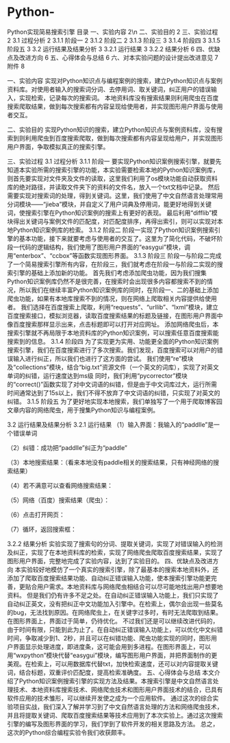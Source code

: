 # Python-
Python实现简易搜索引擎
目录
一、实验内容	2\n
二、实验目的	2
三、实验过程	2
3.1 过程分析	2
3.1.1 阶段一	2
3.1.2 阶段二	2
3.1.3 阶段三	3
3.1.4 阶段四	3
3.1.5 阶段五	3
3.2 运行结果及结果分析	3
3.2.1 运行结果	3
3.2.2 结果分析	6
四、优缺点及改进方向	6
五、心得体会与总结	6
六、对本实验问题的设计提出改进意见	7
附件	8

一、实验内容
实现对Python知识点与编程案例的搜索，建立Python知识点与案例资料库。对使用者输入的搜索词分词、去停用词、取关键词，纠正用户的错误输入，实现检索，记录每次的搜索词。
本地资料库没有搜索结果则利用爬虫在百度搜索爬取结果，做到每次搜索都有内容呈现给使用者，并实现图形用户界面与使用者交互。

二、实验目的
实现Python知识的搜索，建立Python知识点与案例资料库，没有搜索到则利用爬虫到百度搜索爬取，做到每次搜索都有内容呈现给用户，并实现图形用户界面，争取模拟真正的搜索引擎。

三、实验过程
3.1 过程分析
3.1.1 阶段一
要实现Python知识案例搜索引擎，就要先知道本实验所需的搜索引擎的功能，本实验需要检索本地的Python知识案例库，则首先要实现对文件夹及文件的读取，这里我们利用了os模块功能自动获取资料库的绝对路径，并读取文件夹下的资料的文件名，放入一个txt文档中记录。
然后需要实现对搜索词的处理，得到关键词。这里，我们使用了中文自然语言处理常用分词模块——“jieba”模块，并自定义了用户词典及停用词，能更好地得到关键词，使搜索引擎在Python知识案例的搜索上有更好的表现。
最后利用“difflib”模块得出关键词与案例文件的匹配度，对匹配度排序，再得出索引，则可以实现对本地Python知识案例库的检索。
3.1.2 阶段二
阶段一实现了Python知识案例搜索引擎的基本功能，接下来就要考虑与使用者的交互了。这里为了简化代码，不破坏阶段一代码的逻辑结构，我们使用了图形用户界面的“easygui”模块，调用“enterbox”、“ccbox”等函数实现图形界面。
3.1.3 阶段三
阶段一与阶段二完成了一个简易搜索引擎所有内容，在阶段三，我们就考虑在阶段一与阶段二实现的搜索引擎的基础上添加新的功能。
首先我们考虑添加爬虫功能，因为我们搜集Python知识案例库仍然不是很完善，在搜索时会出现很多内容都搜索不到的情况，所以我们在继续丰富Python知识案例库的同时，在阶段一、二的基础上添加爬虫功能，如果有本地库搜索不到的情况，则在网络上爬取相关内容提供给使用者。
我们选择在百度搜索上爬取，利用“requests”、“urllib”、“lxml”模块，建立百度搜索接口，模拟浏览器，读取百度搜索结果的标题及链接，在图形用户界面中像百度搜索那样显示出来，点击标题即可以打开对应网址。
添加网络爬虫后，本搜索引擎就不再局限于本地资料库的Python知识案例，可以搜索任意百度搜索能搜索到的信息。
3.1.4 阶段四
为了实现更为实用、功能更全面的Python知识案例搜索引擎，我们在百度搜索进行了多次搜索。我们发现，百度搜索可以对用户的错误输入进行纠正，所以我们也进行了这方面的尝试。
我们使用“re”模块及“collections”模块，结合“big.txt”资源文件（一个英文的词库），实现了对英文单词的纠错，运行速度达到ms级
同时，我们利用“pycorrector”模块的“correct()”函数实现了对中文词语的纠错，但是由于中文词库过大，运行所需时间通常达到了15s以上，我们不得不放弃了中文词语的纠错，只实现了对英文的纠错。
3.1.5 阶段五
为了更好地实现本地搜索，我们单独写了一个用于爬取博客园文章内容的网络爬虫，用于搜集Python知识与编程案例。

3.2 运行结果及结果分析
3.2.1 运行结果
（1）输入界面：我输入的“paddlle”是一个错误单词
 

（2）纠错：成功把“paddlle”纠正为“paddle”
 

（3）本地搜索结果：（看来本地没有paddle相关的搜索结果，只有神经网络的搜索结果）
 

（4）若不满意可以查看网络搜索结果：
 

（5）网络（百度）搜索结果（爬虫）：
 

（6）点击打开网页：
 

（7）循环，返回搜索框：
 

3.2.2 结果分析
实验实现了搜索句的分词、提取关键词，实现了对错误输入的检测及纠正，实现了在本地资料库的检索，实现了网络爬虫爬取百度搜索结果，实现了图形用户界面，完整地完成了实验内容，达到了实验目的。
四、优缺点及改进方向
本实验较好地模仿了一个真实的搜索引擎，除了最基本的搜索本地资料外，还添加了爬取百度搜索结果功能、自动纠正错误输入功能，使本搜索引擎功能更完善，更贴合用户需求。本地资料库与网络爬虫相结合可以尽可能地找出用户想要地资料。
但是我们仍有许多不足之处。在自动纠正错误输入功能上，我们只实现了自动纠正英文，没有把纠正中文功能加入引擎中。在检索上，偶尔会出现一些莫名的bug，无法找到原因。在网络爬虫上，在关键字过多时，有时无法爬取到结果。在图形界面上，界面过于简单，仍待优化。
不过我们还是可以继续改进代码的，由于时间有限，只能到此为止了。在自动纠正错误输入功能上，可以优化中文纠错时间，争取减少到1、2秒，并且可以在纠错功能、爬虫功能实现的同时，图形用户界面显示处理进度，即进度条，这可能会用到多进程。在图形界面上，可以用“wxpython”模块代替“easygui”模块，编写图形用户界面，并把界面制作的更美观。在检索上，可以用数据库代替txt，加快检索速度，还可以对内容提取关键词，结合标题，双重评价匹配度，提高检索准确度。
五、心得体会与总结
本文介绍了Python知识案例搜索引擎的实现方法及结果。本搜索引擎是中文自然语言处理技术、本地资料库搜索技术、网络爬虫技术和图形用户界面技术的结合，已具有软件应用的技术雏形，可以继续开发使之成为一个应用软件。
通过这次的综合实验项目实战，我们深入了解并学习到了中文自然语言处理的方法和网络爬虫技术，并且将提取关键词、爬取百度搜索结果等技术应用到了本次实验上。通过这次搜索引擎的编写及图形界面的学习，我们学到了软件开发的相关思路及方法。
总之，这次的Python综合编程实验令我们收获颇丰。

